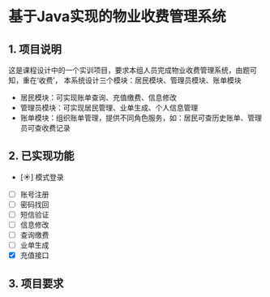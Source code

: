 # 基于Java实现的物业收费管理系统
## 1. 项目说明
这是课程设计中的一个实训项目，要求本组人员完成物业收费管理系统，由题可知，重在‘收费’，
本系统设计三个模块：居民模块、管理员模块、账单模块
- 居民模块：可实现账单查询、充值缴费、信息修改
- 管理员模块：可实现居民管理、业单生成、个人信息管理
- 账单模块：组织账单管理，提供不同角色服务，如：居民可查历史账单、管理员可查收费记录

## 2. 已实现功能
- [:sunny:] 模式登录
- [ ] 账号注册
- [ ] 密码找回
- [ ] 短信验证
- [ ] 信息修改
- [ ] 查询缴费
- [ ] 业单生成
- [x] 充值接口
 
## 3. 项目要求



